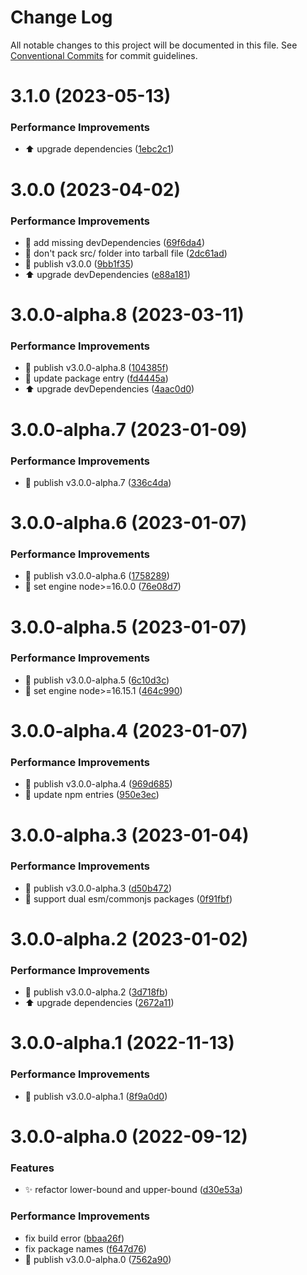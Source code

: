 # Change Log

All notable changes to this project will be documented in this file.
See [Conventional Commits](https://conventionalcommits.org) for commit guidelines.

# 3.1.0 (2023-05-13)


### Performance Improvements

* ⬆️ upgrade dependencies ([1ebc2c1](https://github.com/guanghechen/algorithm.ts/commit/1ebc2c167dcc4024d9552aacf5838e1ffc73e58f))



# 3.0.0 (2023-04-02)


### Performance Improvements

* 🔧 add missing devDependencies ([69f6da4](https://github.com/guanghechen/algorithm.ts/commit/69f6da43cf1ecebac9f6bf8a7d8ffaced7f9de4c))
* 🔧 don't pack src/ folder into tarball file ([2dc61ad](https://github.com/guanghechen/algorithm.ts/commit/2dc61ad8c031cfc1ecf4f63c405d3e23eff1d9c9))
* 🔖 publish v3.0.0 ([9bb1f35](https://github.com/guanghechen/algorithm.ts/commit/9bb1f3515444890907c8e811b989f17073f39591))
* ⬆️ upgrade devDependencies ([e88a181](https://github.com/guanghechen/algorithm.ts/commit/e88a181201ea675715be11d165b0c49c0f9224b8))



# 3.0.0-alpha.8 (2023-03-11)


### Performance Improvements

* 🔖 publish v3.0.0-alpha.8 ([104385f](https://github.com/guanghechen/algorithm.ts/commit/104385f40c0be99b843e3342e85b618761047b69))
* 🔧 update package entry ([fd4445a](https://github.com/guanghechen/algorithm.ts/commit/fd4445a0197b21b1d6cc157c543c1f59116c2cc5))
* ⬆️ upgrade devDependencies ([4aac0d0](https://github.com/guanghechen/algorithm.ts/commit/4aac0d0267b4050689e95902d081302131417ec5))



# 3.0.0-alpha.7 (2023-01-09)


### Performance Improvements

* 🔖 publish v3.0.0-alpha.7 ([336c4da](https://github.com/guanghechen/algorithm.ts/commit/336c4da3b92a49804c60d0a6dfb783b14712ce0a))



# 3.0.0-alpha.6 (2023-01-07)


### Performance Improvements

* 🔖 publish v3.0.0-alpha.6 ([1758289](https://github.com/guanghechen/algorithm.ts/commit/1758289e40e4d8786800b21aeed3525a572e89fe))
* 🔧 set engine node>=16.0.0 ([76e08d7](https://github.com/guanghechen/algorithm.ts/commit/76e08d7a410d437f83a84002c97892204c1fd5ca))



# 3.0.0-alpha.5 (2023-01-07)


### Performance Improvements

* 🔖 publish v3.0.0-alpha.5 ([6c10d3c](https://github.com/guanghechen/algorithm.ts/commit/6c10d3c77bf342c7284a27e0fe07ce26fbdba05b))
* 🔧 set engine node>=16.15.1 ([464c990](https://github.com/guanghechen/algorithm.ts/commit/464c99062aeec99258c1a1e475570b549f63addb))



# 3.0.0-alpha.4 (2023-01-07)


### Performance Improvements

* 🔖 publish v3.0.0-alpha.4 ([969d685](https://github.com/guanghechen/algorithm.ts/commit/969d68502c3c35690ed7aee86dde2fe60cddddfc))
* 🔧 update npm entries ([950e3ec](https://github.com/guanghechen/algorithm.ts/commit/950e3ec1d0c9ec3a53de613b9048b3442697404d))



# 3.0.0-alpha.3 (2023-01-04)


### Performance Improvements

* 🔖 publish v3.0.0-alpha.3 ([d50b472](https://github.com/guanghechen/algorithm.ts/commit/d50b4725bde1b43474f490a29672db5aa1482ae3))
* 🔧 support dual esm/commonjs packages ([0f91fbf](https://github.com/guanghechen/algorithm.ts/commit/0f91fbf7c22d7778175ee833afdcf05df5dd34ba))



# 3.0.0-alpha.2 (2023-01-02)


### Performance Improvements

* 🔖 publish v3.0.0-alpha.2 ([3d718fb](https://github.com/guanghechen/algorithm.ts/commit/3d718fba94605e2fd60a3056b502e2e1376ca0ed))
* ⬆️ upgrade dependencies ([2672a11](https://github.com/guanghechen/algorithm.ts/commit/2672a119246358d4589ae36bcabd044d395b6136))



# 3.0.0-alpha.1 (2022-11-13)


### Performance Improvements

* 🔖 publish v3.0.0-alpha.1 ([8f9a0d0](https://github.com/guanghechen/algorithm.ts/commit/8f9a0d0dfee15efc08c4165848123b118c13ce81))



# 3.0.0-alpha.0 (2022-09-12)


### Features

* ✨ refactor lower-bound and upper-bound ([d30e53a](https://github.com/guanghechen/algorithm.ts/commit/d30e53ac299906b366bd88dc99ac926a87796613))


### Performance Improvements

* fix build error ([bbaa26f](https://github.com/guanghechen/algorithm.ts/commit/bbaa26fc2654a47438574c73997ab4e4fca7bc72))
* fix package names ([f647d76](https://github.com/guanghechen/algorithm.ts/commit/f647d76ebf0606a773624c9d0121151d6e75ddd3))
* 🔖 publish v3.0.0-alpha.0 ([7562a90](https://github.com/guanghechen/algorithm.ts/commit/7562a908843d63b6b1bf92e7aa2104e7b294eaa0))
